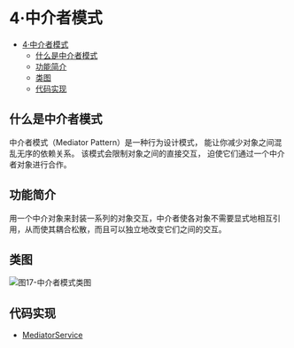 # 4·中介者模式

- [4·中介者模式](#4中介者模式)
  - [什么是中介者模式](#什么是中介者模式)
  - [功能简介](#功能简介)
  - [类图](#类图)
  - [代码实现](#代码实现)

## 什么是中介者模式
中介者模式（Mediator Pattern）是一种行为设计模式， 能让你减少对象之间混乱无序的依赖关系。 该模式会限制对象之间的直接交互， 迫使它们通过一个中介者对象进行合作。

## 功能简介
用一个中介对象来封装一系列的对象交互，中介者使各对象不需要显式地相互引用，从而使其耦合松散，而且可以独立地改变它们之间的交互。

## 类图
![图17-中介者模式类图](images/图17-中介者模式类图.jpg)

## 代码实现
- [MediatorService](/src/main/java/com/ly/pattern/mediator/MediatorService.java)
